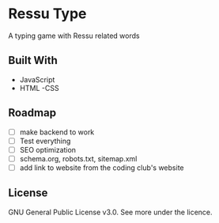 # Ressu Type

A typing game with Ressu related words

<!-- add favicon -->

<!-- add photo of website -->

## Built With

- JavaScript
- HTML
  -CSS

## Roadmap

- [ ] make backend to work
- [ ] Test everything
- [ ] SEO optimization
- [ ] schema.org, robots.txt, sitemap.xml
- [ ] add link to website from the coding club's website

## License

GNU General Public License v3.0. See more under the licence.
